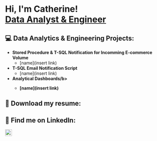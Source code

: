 <h1>Hi, I'm Catherine! <br/><a href="[https://github.com/cperlick](https://www.linkedin.com/public-profile/settings?trk=d_flagship3_profile_self_view_public_profile)">Data Analyst & Engineer</a>
<h2>💻 Data Analytics & Engineering Projects:</h2>

- <b>Stored Procedure & T-SQL Notification for Incomming E-commerce Volume</b>
  - [name](insert link)
- <b>T-SQL Email Notification Script</b>
  - [name](insert link)
- <b>Analytical Dashboards/b>
  - [name](insert link)

<h2> 💼 Download my resume:</h2>
 

<h2> 🔗 Find me on LinkedIn:</h2>

[<img align="left" alt="CatherinePerlick | LinkedIn" width="22px" src="https://cdn.jsdelivr.net/npm/simple-icons@v3/icons/linkedin.svg" />][linkedin]

[linkedin]: https://www.linkedin.com/in/catherine-perlick-4ab16b169/

<!--
Here are some ideas to get you started:
- 🔭 I’m currently working on ...
- 🌱 I’m currently learning ...
- 👯 I’m looking to collaborate on ...
- 🤔 I’m looking for help with ...
- 💬 Ask me about ...
- 📫 How to reach me: ...
- 😄 Pronouns: ...
- ⚡ Fun fact: ...
-->
